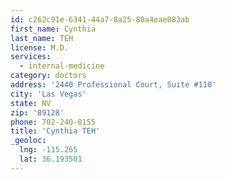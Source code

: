 ```yaml
---
id: c262c91e-6341-44a7-8a25-80a4eae083ab
first_name: Cynthia
last_name: TEH
license: M.D.
services:
  - internal-medicine
category: doctors
address: '2440 Professional Court, Suite #110'
city: 'Las Vegas'
state: NV
zip: '89128'
phone: 702-240-8155
title: 'Cynthia TEH'
_geoloc:
  lng: -115.265
  lat: 36.193501
---
```

